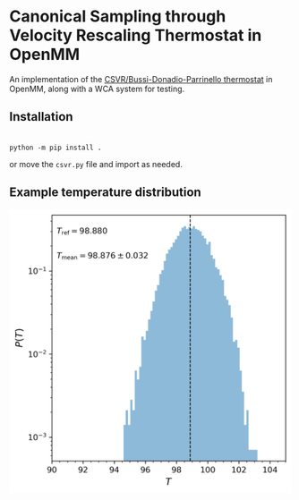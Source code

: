 # Canonical Sampling through Velocity Rescaling Thermostat in OpenMM

An implementation of the [CSVR/Bussi-Donadio-Parrinello thermostat](https://pubs.aip.org/aip/jcp/article/126/1/014101/186581/Canonical-sampling-through-velocity-rescaling) in OpenMM, along with a WCA system for testing.

## Installation

```console

python -m pip install .

```

or move the `csvr.py` file and import as needed.

## Example temperature distribution

![](scripts/temp_hist_size.png)

